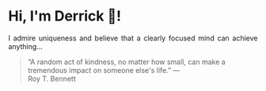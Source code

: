 # Hi, I'm Derrick 👋!
<p align="justify">I admire uniqueness and believe that a clearly focused mind can achieve anything...</p> 
<!-- #quote-start -->
<blockquote>&ldquo;A random act of kindness, no matter how small, can make a tremendous impact on someone else's life.&rdquo; &mdash; <footer>Roy T. Bennett</footer></blockquote>
<!-- #quote-end -->
